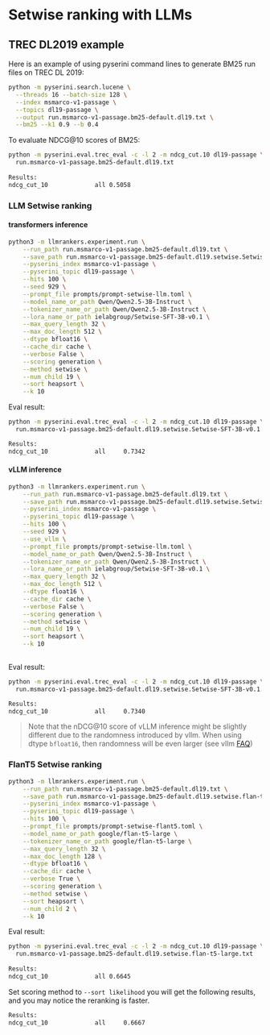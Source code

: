 # Setwise ranking with LLMs

## TREC DL2019 example
Here is an example of using pyserini command lines to generate BM25 run files on TREC DL 2019:
```bash
python -m pyserini.search.lucene \
  --threads 16 --batch-size 128 \
  --index msmarco-v1-passage \
  --topics dl19-passage \
  --output run.msmarco-v1-passage.bm25-default.dl19.txt \
  --bm25 --k1 0.9 --b 0.4
```
To evaluate NDCG@10 scores of BM25:

```bash
python -m pyserini.eval.trec_eval -c -l 2 -m ndcg_cut.10 dl19-passage \
  run.msmarco-v1-passage.bm25-default.dl19.txt
  
Results:
ndcg_cut_10           	all	0.5058
```


### LLM Setwise ranking
#### transformers inference
```bash
python3 -m llmrankers.experiment.run \
    --run_path run.msmarco-v1-passage.bm25-default.dl19.txt \
    --save_path run.msmarco-v1-passage.bm25-default.dl19.setwise.Setwise-SFT-3B-v0.1.txt \
    --pyserini_index msmarco-v1-passage \
    --pyserini_topic dl19-passage \
    --hits 100 \
    --seed 929 \
    --prompt_file prompts/prompt-setwise-llm.toml \
    --model_name_or_path Qwen/Qwen2.5-3B-Instruct \
    --tokenizer_name_or_path Qwen/Qwen2.5-3B-Instruct \
    --lora_name_or_path ielabgroup/Setwise-SFT-3B-v0.1 \
    --max_query_length 32 \
    --max_doc_length 512 \
    --dtype bfloat16 \
    --cache_dir cache \
    --verbose False \
    --scoring generation \
    --method setwise \
    --num_child 19 \
    --sort heapsort \
    --k 10

```

Eval result:
```bash
python -m pyserini.eval.trec_eval -c -l 2 -m ndcg_cut.10 dl19-passage \
  run.msmarco-v1-passage.bm25-default.dl19.setwise.Setwise-SFT-3B-v0.1.txt

Results:
ndcg_cut_10             all     0.7342
```

#### vLLM inference
```bash
python3 -m llmrankers.experiment.run \
    --run_path run.msmarco-v1-passage.bm25-default.dl19.txt \
    --save_path run.msmarco-v1-passage.bm25-default.dl19.setwise.Setwise-SFT-3B-v0.1.vllm.txt \
    --pyserini_index msmarco-v1-passage \
    --pyserini_topic dl19-passage \
    --hits 100 \
    --seed 929 \
    --use_vllm \
    --prompt_file prompts/prompt-setwise-llm.toml \
    --model_name_or_path Qwen/Qwen2.5-3B-Instruct \
    --tokenizer_name_or_path Qwen/Qwen2.5-3B-Instruct \
    --lora_name_or_path ielabgroup/Setwise-SFT-3B-v0.1 \
    --max_query_length 32 \
    --max_doc_length 512 \
    --dtype float16 \
    --cache_dir cache \
    --verbose False \
    --scoring generation \
    --method setwise \
    --num_child 19 \
    --sort heapsort \
    --k 10
    
```

Eval result:
```bash
python -m pyserini.eval.trec_eval -c -l 2 -m ndcg_cut.10 dl19-passage \
  run.msmarco-v1-passage.bm25-default.dl19.setwise.Setwise-SFT-3B-v0.1.vllm.txt

Results:
ndcg_cut_10             all     0.7340
```
> Note that the nDCG@10 score of vLLM inference might be slightly different due to the randomness introduced by vllm. 
> When using dtype `bfloat16`, then randomness will be even larger (see vllm [FAQ](https://docs.vllm.ai/en/latest/getting_started/faq.html#mitigation-strategies))


### FlanT5 Setwise ranking
```bash
python3 -m llmrankers.experiment.run \
    --run_path run.msmarco-v1-passage.bm25-default.dl19.txt \
    --save_path run.msmarco-v1-passage.bm25-default.dl19.setwise.flan-t5-large.txt \
    --pyserini_index msmarco-v1-passage \
    --pyserini_topic dl19-passage \
    --hits 100 \
    --prompt_file prompts/prompt-setwise-flant5.toml \
    --model_name_or_path google/flan-t5-large \
    --tokenizer_name_or_path google/flan-t5-large \
    --max_query_length 32 \
    --max_doc_length 128 \
    --dtype bfloat16 \
    --cache_dir cache \
    --verbose True \
    --scoring generation \
    --method setwise \
    --sort heapsort \
    --num_child 2 \
    --k 10

```
Eval result:
```bash
python -m pyserini.eval.trec_eval -c -l 2 -m ndcg_cut.10 dl19-passage \
  run.msmarco-v1-passage.bm25-default.dl19.setwise.flan-t5-large.txt
  
Results:
ndcg_cut_10           	all	0.6645
```

Set scoring method to `--sort likelihood` you will get the following results, and you may notice the reranking is faster.
```bash
Results:
ndcg_cut_10             all     0.6667
```
